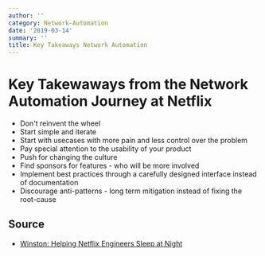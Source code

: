 ```yaml
---
author: ''
category: Network-Automation
date: '2019-03-14'
summary: ''
title: Key Takeaways Network Automation
---
```

# Key Takewaways from the Network Automation Journey at Netflix

* Don't reinvent the wheel
* Start simple and iterate
* Start with usecases with more pain and less control over the problem
* Pay special attention to the usability of your product
* Push for changing the culture
* Find sponsors for features - who will be more involved
* Implement best practices through a carefully designed interface instead of documentation
* Discourage anti-patterns - long term mitigation instead of fixing the root-cause

## Source

* [Winston: Helping Netflix Engineers Sleep at Night ](https://www.slideshare.net/InfoQ/winston-helping-netflix-engineers-sleep-at-night)
